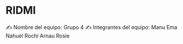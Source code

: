 # RIDMI

✍️ Nombre del equipo: 
                        Grupo 4 
✍️ Integrantes del equipo: 
    Manu
    Ema
    Nahuel
    Rochi
    Arnau
    Rosie
